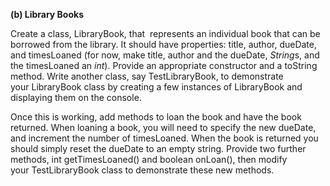 **(b) Library Books**

Create a class, LibraryBook, that  represents an individual book that can be borrowed from the library. It should have properties: title, author, dueDate, and timesLoaned (for now, make title, author and the dueDate, *String*s, and the timesLoaned an *int*). Provide an appropriate constructor and a toString method. Write another class, say TestLibraryBook, to demonstrate your LibraryBook class by creating a few instances of LibraryBook and displaying them on the console.

Once this is working, add methods to loan the book and have the book returned. When loaning a book, you will need to specify the new dueDate, and increment the number of timesLoaned. When the book is returned you should simply reset the dueDate to an empty string. Provide two further methods, int getTimesLoaned() and boolean onLoan(), then modify your TestLibraryBook class to demonstrate these new methods.